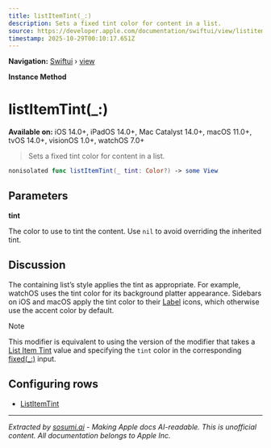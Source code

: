 ```yaml
---
title: listItemTint(_:)
description: Sets a fixed tint color for content in a list.
source: https://developer.apple.com/documentation/swiftui/view/listitemtint(_:)
timestamp: 2025-10-29T00:10:17.651Z
---
```


**Navigation:** [Swiftui](/documentation/swiftui) › [view](/documentation/swiftui/view)

**Instance Method**

# listItemTint(_:)

**Available on:** iOS 14.0+, iPadOS 14.0+, Mac Catalyst 14.0+, macOS 11.0+, tvOS 14.0+, visionOS 1.0+, watchOS 7.0+

> Sets a fixed tint color for content in a list.

```swift
nonisolated func listItemTint(_ tint: Color?) -> some View
```

## Parameters

**tint**

The color to use to tint the content. Use `nil` to avoid overriding the inherited tint.



## Discussion

The containing list’s style applies the tint as appropriate. For example, watchOS uses the tint color for its background platter appearance. Sidebars on iOS and macOS apply the tint color to their [Label](/documentation/swiftui/label) icons, which otherwise use the accent color by default.

> [!NOTE]
> This modifier is equivalent to using the version of the modifier that takes a [List Item Tint](/documentation/swiftui/listitemtint) value and specifying the `tint` color in the corresponding [fixed(_:)](/documentation/swiftui/listitemtint/fixed(_:)) input.

## Configuring rows

- [ListItemTint](/documentation/swiftui/listitemtint)

---

*Extracted by [sosumi.ai](https://sosumi.ai) - Making Apple docs AI-readable.*
*This is unofficial content. All documentation belongs to Apple Inc.*
